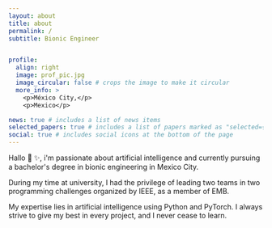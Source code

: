```yaml
---
layout: about
title: about
permalink: /
subtitle: Bionic Engineer


profile:
  align: right
  image: prof_pic.jpg
  image_circular: false # crops the image to make it circular
  more_info: >
    <p>México City,</p>
    <p>Mexico</p>

news: true # includes a list of news items
selected_papers: true # includes a list of papers marked as "selected={true}"
social: true # includes social icons at the bottom of the page
---
```


Hallo 🦾 ✨, i'm passionate about artificial intelligence and currently pursuing a bachelor's degree in bionic engineering in Mexico City. 

During my time at university, I had the privilege of leading two teams in two programming challenges organized by IEEE, as a member of EMB. 

My expertise lies in artificial intelligence using Python and PyTorch. I always strive to give my best in every project, and I never cease to learn.
